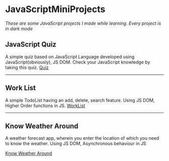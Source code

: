 # JavaScriptMiniProjects
_These are some JavaScript projects I made while learning. Every project is in dark mode_

## JavaScript Quiz 
  A simple quiz based on JavaScript Language developed using JavaScript(obviously), JS DOM.
  Check your JavaScript knowledge by taking this quiz.
  [Quiz](https://chiraglulla239.github.io/JavaScriptMiniProjects/Quiz/index.html)
  
  ----
  
## Work List
  A simple TodoList having an add, delete, search feature. Using JS DOM, Higher Order functions in JS. 
  [WorkList](https://chiraglulla239.github.io/JavaScriptMiniProjects/TodoList/index.html)
  
  ----

## Know Weather Around 
  A weather forecast app, wherein you enter the location of which you need to know the weather.
  Using JS DOM, Asynchronous behaviour in JS
  
  [Know Weather Around](https://chiraglulla239.github.io/JavaScriptMiniProjects/Weather%20App/index.html)
